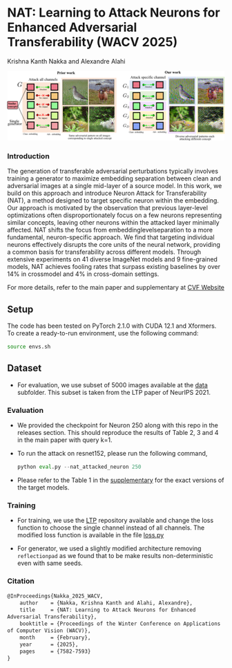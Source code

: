 # NAT: Learning to Attack Neurons for Enhanced Adversarial Transferability (WACV 2025)
Krishna Kanth Nakka and Alexandre Alahi



![Method](images/teaser_v1.png)



### Introduction
The generation of transferable adversarial perturbations typically involves training a generator to maximize embedding separation between clean and adversarial images at a single mid-layer of a source model. In this work, we build on this approach and introduce Neuron Attack for Transferability (NAT), a method designed to target specific neuron within the embedding. Our approach is motivated by the observation that previous layer-level optimizations often disproportionately focus on a few neurons representing similar concepts, leaving other neurons within the attacked layer minimally affected. NAT shifts the focus from embeddinglevelseparation to a more fundamental, neuron-specific approach. We find that targeting individual neurons effectively disrupts the core units of the neural network, providing a common basis for transferability across different models. Through extensive experiments on 41 diverse ImageNet models and 9 fine-grained models, NAT achieves fooling rates that surpass existing baselines by over 14% in crossmodel
and 4% in cross-domain settings.


For more details, refer to the main paper and supplementary at [CVF Website](https://openaccess.thecvf.com/content/WACV2025/html/Nakka_NAT_Learning_to_Attack_Neurons_for_Enhanced_Adversarial_Transferability_WACV_2025_paper.html) 

## Setup

The code has been tested on PyTorch 2.1.0 with CUDA 12.1 and Xformers. To create a ready-to-run environment, use the following command:
```bash
source envs.sh
```

## Dataset

- For evaluation, we use subset of 5000 images available at the [data](data/imagenet_val5k.txt) subfolder. This subset is taken from the LTP paper of NeurIPS 2021.


### Evaluation


- We provided the checkpoint for Neuron 250 along with this repo in the releases section. This should reproduce the results of Table 2, 3 and 4 in the main paper with query k=1. 

- To run the attack on resnet152, please run the following command,

    ```python
    python eval.py --nat_attacked_neuron 250
    ```

- Please refer to the Table 1 in the [supplementary](https://openaccess.thecvf.com/content/WACV2025/supplemental/Nakka_NAT_Learning_to_WACV_2025_supplemental.pdf) for the exact versions of the target models.

### Training

- For training, we use the [LTP](https://github.com/krishnakanthnakka/Transferable_Perturbations) repository available and change the loss function to choose the single channel instead of all channels. The modified loss function is available in the file [loss.py](loss.py)

-  For generator, we used a slightly modified architecture removing `reflectionpad` as we found that to be make results non-deterministic even with same seeds.


### Citation

```
@InProceedings{Nakka_2025_WACV,
    author    = {Nakka, Krishna Kanth and Alahi, Alexandre},
    title     = {NAT: Learning to Attack Neurons for Enhanced Adversarial Transferability},
    booktitle = {Proceedings of the Winter Conference on Applications of Computer Vision (WACV)},
    month     = {February},
    year      = {2025},
    pages     = {7582-7593}
}
```
